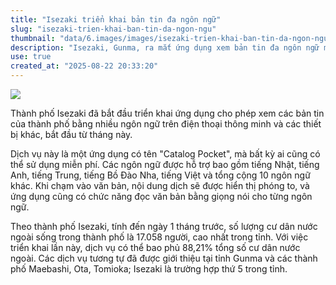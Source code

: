 ```yaml
---
title: "Isezaki triển khai bản tin đa ngôn ngữ"
slug: "isezaki-trien-khai-ban-tin-da-ngon-ngu"
thumbnail: "data/6.images/images/isezaki-trien-khai-ban-tin-da-ngon-ngu.webp"
description: "Isezaki, Gunma, ra mắt ứng dụng xem bản tin đa ngôn ngữ miễn phí, hỗ trợ 10 ngôn ngữ, trong đó có tiếng Việt."
use: true
created_at: "2025-08-22 20:33:20"
---
```


![](/images/20250822-00000002-gtv-000-2-view.webp)

Thành phố Isezaki đã bắt đầu triển khai ứng dụng cho phép xem các bản tin của thành phố bằng nhiều ngôn ngữ trên điện thoại thông minh và các thiết bị khác, bắt đầu từ tháng này.

Dịch vụ này là một ứng dụng có tên "Catalog Pocket", mà bất kỳ ai cũng có thể sử dụng miễn phí. Các ngôn ngữ được hỗ trợ bao gồm tiếng Nhật, tiếng Anh, tiếng Trung, tiếng Bồ Đào Nha, tiếng Việt và tổng cộng 10 ngôn ngữ khác. Khi chạm vào văn bản, nội dung dịch sẽ được hiển thị phóng to, và ứng dụng cũng có chức năng đọc văn bản bằng giọng nói cho từng ngôn ngữ.

Theo thành phố Isezaki, tính đến ngày 1 tháng trước, số lượng cư dân nước ngoài sống trong thành phố là 17.058 người, cao nhất trong tỉnh. Với việc triển khai lần này, dịch vụ có thể bao phủ 88,21% tổng số cư dân nước ngoài. Các dịch vụ tương tự đã được giới thiệu tại tỉnh Gunma và các thành phố Maebashi, Ota, Tomioka; Isezaki là trường hợp thứ 5 trong tỉnh.
